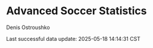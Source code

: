 # Advanced Soccer Statistics
Denis Ostroushko

<!-- gfm -->

Last successful data update: 2025-05-18 14:14:31 CST
